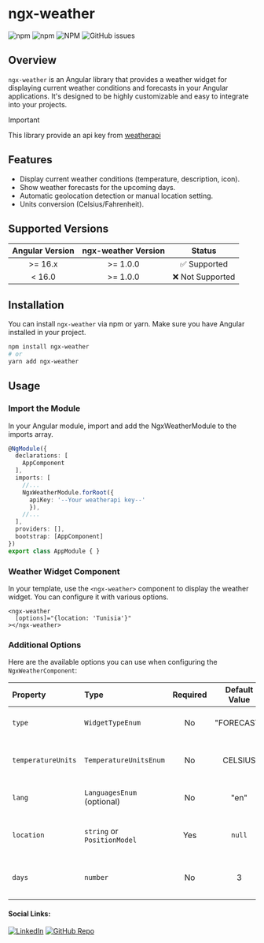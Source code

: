 # ngx-weather

![npm](https://img.shields.io/npm/v/ngx-weather)
![npm](https://img.shields.io/npm/dt/ngx-weather)
![NPM](https://img.shields.io/npm/l/ngx-weather)
![GitHub issues](https://img.shields.io/github/issues/iheb15M/ngx-weather)



## Overview

`ngx-weather` is an Angular library that provides a weather widget for displaying current weather conditions and forecasts in your Angular applications. It's designed to be highly customizable and easy to integrate into your projects.

> [!IMPORTANT]
> This library provide an api key from [weatherapi](https://www.weatherapi.com/signup.aspx)

## Features

- Display current weather conditions (temperature, description, icon).
- Show weather forecasts for the upcoming days.
- Automatic geolocation detection or manual location setting.
- Units conversion (Celsius/Fahrenheit).

## Supported Versions

| Angular Version  | ngx-weather Version |      Status       |
|:----------------:|:-------------------:|:-----------------:|
|     >= 16.x      |      >= 1.0.0       |    ✅ Supported    |
|      < 16.0      |      >= 1.0.0       |  ❌ Not Supported  |

## Installation

You can install `ngx-weather` via npm or yarn. Make sure you have Angular installed in your project.

```bash
npm install ngx-weather
# or
yarn add ngx-weather
```
## Usage
### Import the Module
In your Angular module, import and add the NgxWeatherModule to the imports array.
```typescript
@NgModule({
  declarations: [
    AppComponent
  ],
  imports: [
    //...
    NgxWeatherModule.forRoot({
      apiKey: '--Your weatherapi key--'
      }),
    //...
  ],
  providers: [],
  bootstrap: [AppComponent]
})
export class AppModule { }
```

### Weather Widget Component

In your template, use the `<ngx-weather>` component to display the weather widget. You can configure it with various options.

```angular2html
<ngx-weather
  [options]="{location: 'Tunisia'}"
></ngx-weather>
```

### Additional Options

Here are the available options you can use when configuring the `NgxWeatherComponent`:

| Property           | Type                        | Required | Default Value | Description |
|:-------------------|:----------------------------|:---------:|:-------------:|:------------|
| `type`             | `WidgetTypeEnum`            | No        | "FORECAST"    | Widget type (day, week, or forecast) |
| `temperatureUnits` | `TemperatureUnitsEnum`      | No        | CELSIUS       | Temperature units (CELSIUS or FAHRENHEIT) |
| `lang`             | `LanguagesEnum` (optional)  | No        | "en"          | Language for weather information |
| `location`         | `string` or `PositionModel` | Yes       | `null`        | Weather location (string or `PositionModel`) |
| `days`             | `number`                    | No        | 3             | Number of days for weather forecast |



#### Social Links:
[![LinkedIn](https://img.shields.io/badge/LinkedIn-iheb--mejri-blue?style=flat&logo=linkedin)](https://www.linkedin.com/in/iheb-mejri/)
[![GitHub Repo](https://img.shields.io/badge/GitHub-Repo-brightgreen?logo=github)](https://github.com/iheb15M/ngx-weather)

